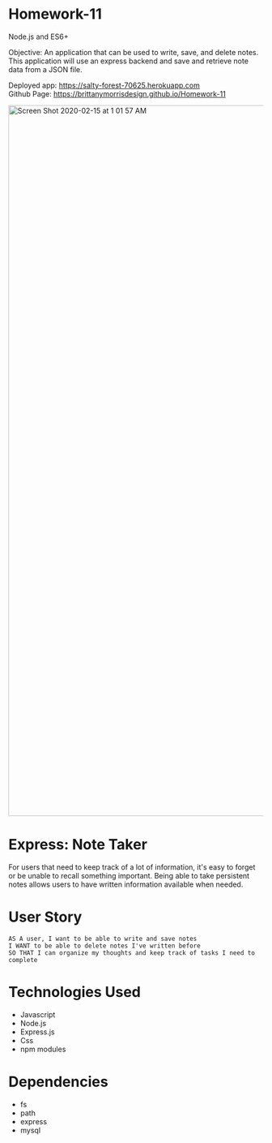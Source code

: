 # Homework-11
Node.js and ES6+

Objective: An application that can be used to write, save, and delete notes. This application will use an express backend and save and retrieve note data from a JSON file.

Deployed app: https://salty-forest-70625.herokuapp.com  <br/> 
Github Page: https://brittanymorrisdesign.github.io/Homework-11

<img width="1402" alt="Screen Shot 2020-02-15 at 1 01 57 AM" src="https://user-images.githubusercontent.com/44029053/74583079-45e96f80-4f91-11ea-8fc8-9b34023d68b2.png">


# Express: Note Taker
For users that need to keep track of a lot of information, it's easy to forget or be unable to recall something important. Being able to take persistent notes allows users to have written information available when needed.

# User Story
```
AS A user, I want to be able to write and save notes
I WANT to be able to delete notes I've written before
SO THAT I can organize my thoughts and keep track of tasks I need to complete
```

# Technologies Used
* Javascript
* Node.js
* Express.js
* Css
* npm modules

# Dependencies
* fs
* path
* express
* mysql
